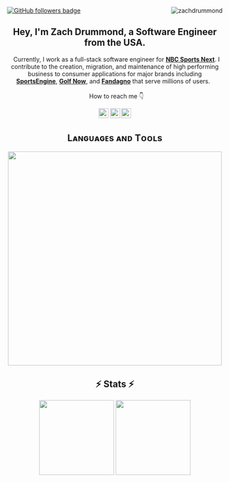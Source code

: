 <!--About Section-->
<a href="https://www.github.com/zachdrummond" target="_blank" rel="noreferrer"><img src="https://img.shields.io/github/followers/zachdrummond?logo=github&style=for-the-badge&color=282b2f&labelColor=0d1117" alt="GitHub followers badge" /></a>
<img align="right" src="https://visitor-badge.laobi.icu/badge?page_id=zachdrummond/zachdrummond" alt="zachdrummond">
<h2 align="center"> Hey, I'm Zach Drummond, a Software Engineer from the USA.</h2>
<p align="center">
  Currently, I work as a full-stack software engineer for <a href="https://www.nbcsportsnext.com" target="_blank"><strong>NBC Sports Next</strong></a>.
  I contribute to the creation, migration, and maintenance of high performing business to consumer applications for major brands including <a href="https://www.sportsengine.com" target="_blank"><strong>SportsEngine</strong></a>, 
  <a href="https://www.golfnow.com" target="_blank"><strong>Golf Now</strong></a>, and <a href="https://www.fandango.com" target="_blank"><strong>Fandagno</strong></a> that serve millions of users. 
  <br>
  <br>
  How to reach me 👇
</p>
<p align="center"> 
  <a href="https://www.linkedin.com/in/zachdrummond/">
    <img src="https://img.shields.io/badge/linkedin-%230077B5.svg?&style=for-the-badge&logo=linkedin&logoColor=white" height=23></a> 
  <a href="https://github.com/zachdrummond/"><img src="https://img.shields.io/badge/GitHub-100000?style=for-the-badge&logo=github&logoColor=white" height=23></a>
  <a href="https://www.zachdrummond.com/"><img src="https://img.shields.io/badge/Portfolio-543DE0?style=for-the-badge&logoColor=white" height=23></a>
</p>

<!--Languages and Tools Section-->       
<h2 align="center">Lᴀɴɢᴜᴀɢᴇs ᴀɴᴅ Tᴏᴏʟs</h2> 
<p align="center">
  <img width="500px"  src="https://skillicons.dev/icons?i=js,ts,angular,react,nodejs,express,php,wordpress,graphql,mysql,mongo,docker,html,css,sass,bootstrap,git&perline=6"  />
</p>

<h2 align="center">⚡ Stats ⚡</h2>
<p align="center">
<a href="https://github.com/zachdrummond/">
  <img height=175 align="center" src="https://github-readme-stats.vercel.app/api/?username=zachdrummond&hide=contribs&hide_rank=true&show_icons=true&theme=cobalt2"/></a>
<a href="https://github.com/zachdrummond/">
  <img height=175 align="center" src="https://github-readme-stats.vercel.app/api/top-langs/?username=zachdrummond&layout=compact&theme=cobalt2"/></a>
</p>

<!---
<p align="center">
  <a href="https://www.buymeacoffee.com/HalemoGPA" target="_blank" ><img src="https://www.buymeacoffee.com/assets/img/custom_images/orange_img.png" alt="HalemoGPA buy me a coffee" width="230"></a>
</p>
---> 
